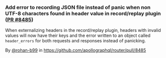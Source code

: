 ### Add error to recording JSON file instead of panic when non UTF-8 characters found in header value in record/replay plugin ([PR #8485](https://github.com/apollographql/router/pull/8485))

When externalizing headers in the record/replay plugin, headers with invalid values will now have their keys and the error written to an object called `header_errors` for both requests and responses instead of panicking.

By [@rohan-b99](https://github.com/rohan-b99) in https://github.com/apollographql/router/pull/8485

